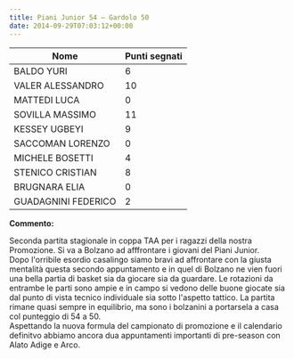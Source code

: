 ```yaml
---
title: Piani Junior 54 – Gardolo 50
date: 2014-09-29T07:03:12+00:00
---
```

| **Nome** | **Punti segnati** |
| -------- | ----------------- |
| BALDO YURI | 6 |
| VALER ALESSANDRO | 10 |
| MATTEDI LUCA | 0 |
| SOVILLA MASSIMO | 11 |
| KESSEY UGBEYI | 9 |
| SACCOMAN LORENZO | 0 |
| MICHELE BOSETTI | 4 |
| STENICO CRISTIAN | 8 |
| BRUGNARA ELIA | 0 |
| GUADAGNINI FEDERICO | 2 |

**Commento:**

Seconda partita stagionale in coppa TAA per i ragazzi della nostra Promozione. Si va a Bolzano ad afffrontare i giovani del Piani Junior.  
Dopo l'orribile esordio casalingo siamo bravi ad affrontare con la giusta mentalità questa secondo appuntamento e in quel di Bolzano ne vien fuori una bella partia di basket sia da giocare sia da guardare. Le rotazioni da entrambe le parti sono ampie e in campo si vedono delle buone giocate sia dal punto di vista tecnico individuale sia sotto l'aspetto tattico. La partita rimane quasi sempre in equilibrio, ma sono i bolzanini a portarsela a casa col punteggio di 54 a 50.  
Aspettando la nuova formula del campionato di promozione e il calendario definitvo abbiamo ancora dua appuntamenti importanti di pre-season con Alato Adige e Arco.